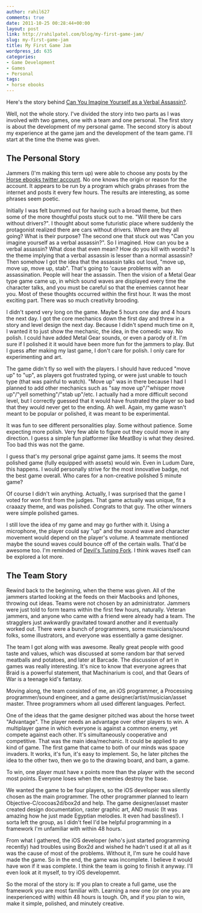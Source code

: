 ```yaml
---
author: rahil627
comments: true
date: 2011-10-25 00:28:44+00:00
layout: post
link: http://rahilpatel.com/blog/my-first-game-jam/
slug: my-first-game-jam
title: My First Game Jam
wordpress_id: 635
categories:
- Game Development
- Games
- Personal
tags:
- horse ebooks
---
```


Here's the story behind [Can You Imagine Yourself as a Verbal Assassin?](http://www.rahilpatel.com/blog/can-you-imagine-yourself-as-a-verbal-assassin).

Well, not the whole story. I've divided the story into two parts as I was involved with two games, one with a team and one personal. The first story is about the development of my personal game. The second story is about my experience at the game jam and the development of the team game. I'll start at the time the theme was given.



## The Personal Story



Jammers (I'm making this term up) were able to choose any posts by the [Horse ebooks twitter account](http://twitter.com/#!/Horse_ebooks). No one knows the origin or reason for the account. It appears to be run by a program which grabs phrases from the internet and posts it every few hours. The results are interesting, as some phrases seem poetic.

Initially I was felt bummed out for having such a broad theme, but then some of the more thoughtful posts stuck out to me. "Will there be cars without drivers?". I thought about some futuristic place where suddenly the protagonist realized there are cars without drivers. Where are they all going? What is their purpose? The second one that stuck out was "Can you imagine yourself as a verbal assassin?". So I imagined. How can you be a verbal assassin? What dose that even mean? How do you kill with words? Is the theme implying that a verbal assassin is lesser than a normal assassin? Then somehow I got the idea that the assassin talks out loud, "move up, move up, move up, stab". That's going to 'cause problems with an assassination. People will hear the assassin. Then the vision of a Metal Gear type game came up, in which sound waves are displayed every time the character talks, and you must be careful so that the enemies cannot hear you. Most of these thoughts occurred within the first hour. It was the most exciting part. There was so much creativity brooding.

I didn't spend very long on the game. Maybe 5 hours one day and 4 hours the next day. I got the core mechanics down the first day and threw in a story and level design the next day. Because I didn't spend much time on it, I wanted it to just show the mechanic, the idea, in the comedic way. No polish. I could have added Metal Gear sounds, or even a parody of it. I'm sure if I polished it it would have been more fun for the jammers to play. But I guess after making my last game, I don't care for polish. I only care for experimenting and art.

The game didn't fly so well with the players. I should have reduced "move up" to "up", as players got frustrated typing, or were just unable to touch type (that was painful to watch). "Move up" was in there because I had I planned to add other mechanics such as "say move up"/"whisper move up"/"yell something"/"stab up"/etc. I actually had a more difficult second level, but I correctly guessed that it would have frustrated the player so bad that they would never get to the ending. Ah well. Again, my game wasn't meant to be popular or polished, it was meant to be experimental.

It was fun to see different personalities play. Some without patience. Some expecting more polish. Very few able to figure out they could move in any direction. I guess a simple fun platformer like MeatBoy is what they desired. Too bad this was not the game.

I guess that's my personal gripe against game jams. It seems the most polished game (fully equipped with assets) would win. Even in Ludum Dare, this happens. I would personally strive for the most innovative badge, not the best game overall. Who cares for a non-creative polished 5 minute game?

Of course I didn't win anything. Actually, I was surprised that the game I voted for won first from the judges. That game actually was unique, fit a craaazy theme, and was polished. Congrats to that guy. The other winners were simple polished games.

I still love the idea of my game and may go further with it. Using a microphone, the player could say "up" and the sound wave and character movement would depend on the player's volume. A teammate mentioned maybe the sound waves could bounce off of the certain walls. That'd be awesome too. I'm reminded of [Devil's Tuning Fork](http://www.devilstuningfork.com/). I think waves itself can be explored a lot more.



## The Team Story



Rewind back to the beginning, when the theme was given. All of the jammers started looking at the feeds on their Macbooks and Iphones, throwing out ideas. Teams were not chosen by an administrator. Jammers were just told to form teams within the first few hours, naturally. Veteran jammers, and anyone who came with a friend were already had a team. The stragglers just awkwardly gravitated toward another and it eventually worked out. There were a bunch of programmers, some musicians/sound folks, some illustrators, and everyone was essentially a game designer.

The team I got along with was awesome. Really great people with good taste and values, which was discussed at some random bar that served meatballs and potatoes, and later at Barcade. The discussion of art in games was really interesting. It's nice to know that everyone agrees that Braid is a powerful statement, that Machinarium is cool, and that Gears of War is a teenage kid's fantasy.

Moving along, the team consisted of me, an iOS programmer, a Processing programmer/sound engineer, and a game designer/artist/musician/asset master. Three programmers whom all used different languages. Perfect.

One of the ideas that the game designer pitched was about the horse tweet "Advantage". The player needs an advantage over other players to win. A multiplayer game in which everyone is against a common enemy, yet compete against each other. It's simultaneously cooperative and competitive. That was the main idea/mechanic. It could be applied to any kind of game. The first game that came to both of our minds was space invaders. It works, it's fun, it's easy to implement. So, he later pitches the idea to the other two, then we go to the drawing board, and bam, a game.

To win, one player must have x points more than the player with the second most points. Everyone loses when the enemies destroy the base.

We wanted the game to be four players, so the iOS developer was silently chosen as the main programmer. The other programmer planned to learn Objective-C/cocoas2d/box2d and help. The game designer/asset master created design documentation, raster graphic art, AND music (It was amazing how he just made Egyptian melodies. It even had basslines!). I sorta left the group, as I didn't feel I'd be helpful programming in a framework I'm unfamiliar with within 48 hours.

From what I gathered, the iOS developer (who's just started programming recently) had troubles using Box2d and wished he hadn't used it at all as it was the cause of most of the problems. Without it, I'm sure he could have made the game. So in the end, the game was incomplete. I believe it would have won if it was complete. I think the team is going to finish it anyway. I'll even look at it myself, to try iOS developemnt.

So the moral of the story is: If you plan to create a full game, use the framework you are most familiar with. Learning a new one (or one you are inexperienced with) within 48 hours is tough. Oh, and if you plan to win, make it simple, polished, and minutely creative.
